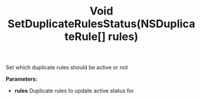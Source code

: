 ﻿---
uid: crmscript_ref_NSProjectAgent_SetDuplicateRulesStatus
title: Void SetDuplicateRulesStatus(NSDuplicateRule[] rules)
intellisense: NSProjectAgent.SetDuplicateRulesStatus
keywords: NSProjectAgent, SetDuplicateRulesStatus
so.topic: reference
---

Set which duplicate rules should be active or not

**Parameters:**
 - **rules** Duplicate rules to update active status for
